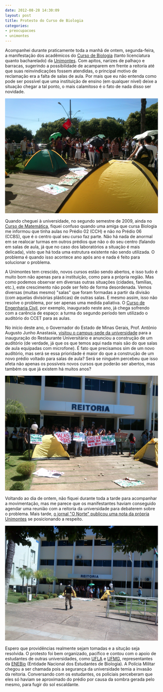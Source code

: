 ```yaml
---
date: 2012-08-28 14:30:09
layout: post
title: Protesto do Curso de Biologia
categories:
- preocupacoes
- unimontes
---
```


Acompanhei durante praticamente toda a manhã de ontem, segunda-feira, a manifestação dos acadêmicos do [Curso de Biologia](http://www.biologia.unimontes.br/) (tanto licenciatura quanto bacharelado) da [Unimontes](http://www.unimontes.br/). Com apitos, narizes de palhaço e barracas, sugerindo a possibilidade de acamparem em frente a reitoria até que suas reinvindicações fossem atendidas, o principal motivo de reclamação era a falta de salas de aula. Por mais que eu não entenda como pode ser possível que uma instituição de ensino (em qualquer nível) deixe a situação chegar a tal ponto, o mais calamitoso é o fato de nada disso ser novidade.

![](/images/2012/protesto-biologia-barracas.jpg)

Quando cheguei à universidade, no segundo semestre de 2009, ainda no [Curso de Matemática](http://www.dcex.unimontes.br/matematica/), fiquei confuso quando uma amiga que cursa Biologia me informou que tinha aulas no Prédio 02 (CCH) e não no Prédio 06 (CCBS), que é o centro qual seu curso faz parte. Não há nada de anormal em se realocar turmas em outros prédios que não o do seu centro (falando em salas de aula, já que no caso dos laboratórios a situação é mais delicada), visto que há toda uma estrutura existente não sendo utilizada. O problema é quando isso acontece ano após ano e nada é feito para solucionar o problema.

A Unimontes tem crescido, novos cursos estão sendo abertos, e isso tudo é muito bom não apenas para a instituição, como para a própria região. Mas como podemos observar em diversas outras situações (cidades, famílias, etc.), este crescimento não pode ser feito de forma desordenada. Vemos diversas (muitas mesmo) "salas" que foram formadas a partir da divisão (com aquelas divisórias plásticas) de outras salas. E mesmo assim, isso não resolve o problema, por ser apenas uma medida paliativa. O [Curso de Engenharia Civil](http://unimontes.br/index.php/todas-as-noticias/6814-unimontes-vai-oferecer-curso-de-engenharia-civil-a-partir-do-1o-semestre-de-2012-), por exemplo, inaugurado neste ano, já chega sofrendo com a carência de espaço: a turma do segundo período tem utilizado o auditório do CCET para as aulas.

No início deste ano, o Governador do Estado de Minas Gerais, Prof. Antônio Augusto Junho Anastasia, [visitou o campus-sede da universidade](http://www.unimontes.br/index.php/todas-as-noticias/7537-governador-anuncia-a-construcao-de-auditorio-no-campus-e-libera-r-33-milhoes-para-hucf) para a inauguração do Restaurante Universitário e anunciou a construção de um auditório (de verdade, já que os que temos aqui nada mais são do que salas de aula equipadas com microfone). É fato que precisamos sim de um novo auditório, mas será se essa prioridade é maior do que a construção de um novo prédio voltado para salas de aula? Será se ninguém percebeu que isso afeta não apenas os possíveis novos cursos que poderão ser abertos, mas também os que já existem há muitos anos?

![](/images/2012/protesto-biologia-porta-reitoria.jpg)

Voltando ao dia de ontem, não fiquei durante toda a tarde para acompanhar a movimentação, mas me parece que os manifestantes haviam conseguido agendar uma reunião com a reitoria da universidade para debaterem sobre o problema. Mais tarde, [o jornal "O Norte" publicou uma nota da própria Unimontes](http://www.onorte.net/noticias.php?id=40203) se posicionando a respeito.

![](/images/2012/protesto-biologia-pmmg.jpg)

Espero que providências realmente sejam tomadas e a situção seja resolvida. O protesto foi bem organizado, pacífico e contou com o apoio de estudantes de outras universidades, como [UFLA](http://www.ufla.br/) e [UFMG](http://www.ufmg.br/), representantes da [ENEBio](http://cnenebio.wordpress.com/) (Entidade Nacional dos Estudantes de Biologia). A Polícia Militar chegou a ser chamada pois a segurança da universidade temia a invasão da reitoria. Conversando com os estudantes, os policiais perceberam que eles só haviam se aproximado do prédio por causa da sombra gerada pelo mesmo, para fugir do sol escaldante.
